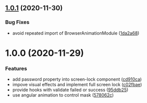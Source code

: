 ## [1.0.1](https://github.com/CodingCloud9527/ng-screen-lock/compare/v1.0.0...v1.0.1) (2020-11-30)

### Bug Fixes

- avoid repeated import of BrowserAnimationModule ([1da2a68](https://github.com/CodingCloud9527/ng-screen-lock/commit/1da2a68012f30550be227a25f7bc25f559edc0a9))

# 1.0.0 (2020-11-29)

### Features

- add password property into screen-lock component ([cd910ca](https://github.com/CodingCloud9527/ng-screen-lock/commit/cd910ca9d330171c906e2ce8a98948dd6790cb38))
- impove visual effects and implement full screen lock ([c02fbae](https://github.com/CodingCloud9527/ng-screen-lock/commit/c02fbaefffddc9effef92de9c4da8702757356d5))
- provide hooks with validate failed or success ([95ddb25](https://github.com/CodingCloud9527/ng-screen-lock/commit/95ddb259e18af80966e34cd82040f9ff2af3b656))
- use angular animation to control mask ([578062c](https://github.com/CodingCloud9527/ng-screen-lock/commit/578062c149a0174cab3ed55f469024a65aea61bc))
